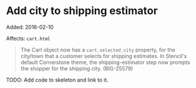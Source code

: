 # Add city to shipping estimator

Added: 2016-02-10

Affects: `cart.html`

> The Cart object now has a `cart.selected_city` property, for the city/town that a customer selects for shipping estimates. In Stencil's default Cornerstone theme, the shipping-estimator step now prompts the shopper for the shipping city. (BIG-25579)

TODO: Add code to skeleton and link to it.